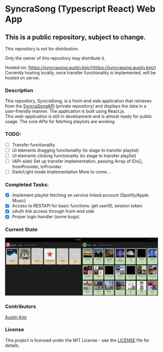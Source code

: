 # SyncraSong (Typescript React) Web App
## This is a public repository, subject to change.
This repository is not for distribution.


Only the owner of this repository may distribute it.

Hosted on: [https://syncrasong.austin.kim/](https://syncrasong.austin.kim/)
Currently hosting locally, once transfer functionality is implemented, will be hosted on server.

### Description
This repository, SyncraSong, is a front-end web application that retrieves from the [SyncraSongAPI](https://github.com/austinkimchi/SyncraSongAPI) (private repository) and displays the data in a user-friendly manner. The application is built using React.js. <br>
This web-application is still in development and is almost ready for public usage.
The core APIs for fetching playlists are working.

### TODO:
- [ ] Transfer functionality
- [ ] UI elements dragging functionality (to stage to transfer playlist)
- [ ] UI elements clicking functionality (to stage to transfer playlist)
- [ ] (API-side) Set up transfer implementation, passing Array of IDs[], fromProvider, toProvider.
- [ ] Dark/Light mode implementation
More to come...

### Completed Tasks:
- [x] Implement playlist fetching on service linked account (Spotify/Apple Music)
- [x] Access to RESTAPI for basic functions: get userID, session token
- [x] oAuth link access through front-end side
- [x] Proper login handler (some bugs)

### Current State
<!-- image at ./src/assets/images/Screenshot 2024-12-29 222231.png-->
![Current State](./src/assets/images/Screenshot%202024-12-29%20222231.png)

### Contributors
[Austin Kim](https://github.com/austinkimchi)

### License
This project is licensed under the MIT License - see the [LICENSE](LICENSE) file for details.
